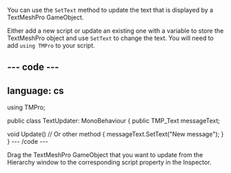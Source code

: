 You can use the `SetText` method to update the text that is displayed by a TextMeshPro GameObject.

Either add a new script or update an existing one with a variable to store the TextMeshPro object and use `SetText` to change the text. You will need to add `using TMPro` to your script.

--- code ---
---
language: cs
---
using TMPro;

public class TextUpdater: MonoBehaviour
{ public TMP_Text messageText;

  void Update() // Or other method
  {
    messageText.SetText("New message");
  }
} --- /code ---


Drag the TextMeshPro GameObject that you want to update from the Hierarchy window to the corresponding script property in the Inspector. 

